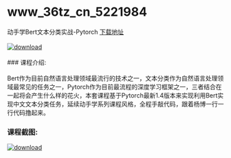 # www_36tz_cn_5221984
动手学Bert文本分类实战-Pytorch
[下载地址](http://www.36tz.cn/article/5221984 "下载地址")
<br/></br>[![download](http://36tz.cn/muke_img/2021_12_1-36-300x191.png "下载地址")](http://www.36tz.cn/article/5221984 "下载地址")
<br/></br>### 课程介绍:<br/></br>Bert作为目前自然语言处理领域最流行的技术之一，文本分类作为自然语言处理领域最常见的任务之一，Pytorch作为目前最流程的深度学习框架之一，三者结合在一起将会产生什么样的花火，本套课程基于Pytorch最新1.4版本来实现利用Bert实现中文文本分类任务，延续动手学系列课程风格，全程手敲代码，跟着杨博一行一行代码撸起来。

### 课程截图:
[![download](http://36tz.cn/muke_img/2021_12_2-8.png "下载地址")](http://www.36tz.cn/article/5221984 "下载地址")
